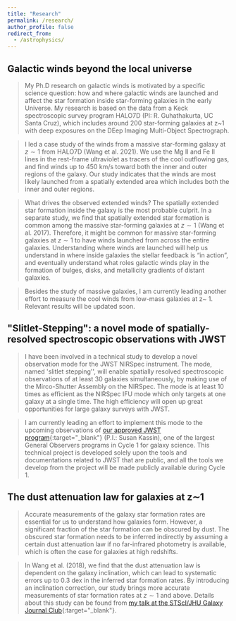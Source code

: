 ```yaml
---
title: "Research"
permalink: /research/
author_profile: false
redirect_from:
  - /astrophysics/
---
```


## Galactic winds beyond the local universe

> My Ph.D research on galactic winds is motivated by a specific science question: how and where galactic winds are launched and affect the star formation inside star-forming galaxies in the early Universe. My research is based on the data from a Keck spectroscopic survey program HALO7D (PI: R. Guhathakurta, UC Santa Cruz), which includes around 200 star-forming galaxies at z~1 with deep exposures on the DEep Imaging Multi-Object Spectrograph. 

> I led a case study of the winds from a massive star-forming galaxy at $z \sim 1$ from HALO7D (Wang et al. 2021).  We use the Mg II and Fe II lines in the rest-frame ultraviolet as tracers of the cool outflowing gas, and find winds up to 450 km/s toward both the inner and outer regions of the galaxy. Our study indicates that the winds are most likely launched from a spatially extended area which includes both the inner and outer regions.

> What drives the observed extended winds? The spatially extended star formation inside the galaxy is the most probable culprit. In a separate study, we find that spatially extended star formation is common among the massive star-forming galaxies at $z \sim 1$ (Wang et al. 2017).  Therefore, it might be common for massive star-forming galaxies at $z \sim 1$ to have winds launched from across the entire galaxies. Understanding where winds are launched will help us understand in where inside galaxies the stellar feedback is “in action”, and eventually understand what roles galactic winds play in the formation of bulges, disks, and metallicity gradients of distant galaxies.

> Besides the study of massive galaxies, I am currently leading another effort to measure the cool winds from low-mass galaxies at z~ 1. Relevant results will be updated soon.


## "Slitlet-Stepping": a novel mode of spatially-resolved spectroscopic observations with JWST

> I have been involved in a technical study to develop a novel observation mode for the JWST NIRSpec instrument. The mode, named 'slitlet stepping'', will enable spatially resolved spectroscopic observations of at least 30 galaxies simultaneously, by making use of the Mirco-Shutter Assembly on the NIRSpec. The mode is at least 10 times as efficient as the NIRSpec IFU mode which only targets at one galaxy at a single time. The high efficiency will open up great opportunities for large galaxy surveys with JWST. 

> I am currently leading an effort to implement this mode to the upcoming observations of [our approved JWST program](https://www.stsci.edu/jwst/science-execution/program-information.html?id=2123){:target="_blank"} (P.I.: Susan Kassin), one of the largest General Observers programs in Cycle 1 for galaxy science. This technical project is developed solely upon the tools and documentations related to JWST that are public, and all the tools we develop from the project will be made publicly available during Cycle 1. 

## The dust attenuation law for galaxies at z&sim;1

> Accurate measurements of the galaxy star formation rates are essential for us to understand how galaxies form. However, a significant fraction of the star formation can be obscured by dust. The obscured star formation needs to be inferred indirectly by assuming a certain dust attenuation law if no far-infrared photometry is available, which is often the case for galaxies at high redshifts. 

> In Wang et al. (2018), we find that the dust attenuation law is dependent on the galaxy inclination, which can lead to systematic errors up to 0.3 dex in the inferred star formation rates. By introducing an inclination correction, our study brings more accurate measurements of star formation rates at $z\sim 1$ and above.  Details about this study can be found from [my talk at the STScI/JHU Galaxy Journal Club](http://WeichenStars.github.io/files/GJC_WWang.pdf){:target="_blank"}.


<!---
  <ul>{% for post in site.publications %}
    {% include archive-single-cv.html %}
  {% endfor %}</ul>
-->
